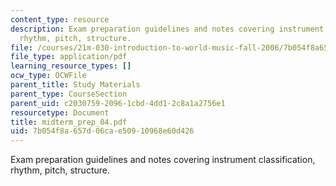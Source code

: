 ```yaml
---
content_type: resource
description: Exam preparation guidelines and notes covering instrument classification,
  rhythm, pitch, structure.
file: /courses/21m-030-introduction-to-world-music-fall-2006/7b054f8a657d06cae50910968e60d426_midterm_prep_04.pdf
file_type: application/pdf
learning_resource_types: []
ocw_type: OCWFile
parent_title: Study Materials
parent_type: CourseSection
parent_uid: c2030759-2096-1cbd-4dd1-2c8a1a2756e1
resourcetype: Document
title: midterm_prep_04.pdf
uid: 7b054f8a-657d-06ca-e509-10968e60d426
---
```

Exam preparation guidelines and notes covering instrument classification, rhythm, pitch, structure.

